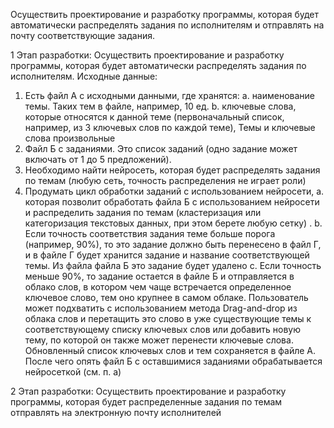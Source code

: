Осуществить проектирование и разработку программы, которая будет автоматически распределять задания по исполнителям и отправлять на почту соответствующие задания. 

1 Этап разработки: Осуществить проектирование и разработку программы, которая будет автоматически распределять задания по исполнителям.
Исходные данные: 
1)  Есть файл А с исходными данными, где хранятся:
a.   наименование темы.  Таких тем в файле, например, 10 ед.
b.   ключевые слова, которые относятся к данной теме (первоначальный список, например, из 3 ключевых слов по каждой теме),
Темы и ключевые слова произвольные
2)  Файл Б с заданиями. Это список заданий (одно задание может включать от 1 до 5 предложений).
3)  Необходимо найти нейросеть, которая будет распределять задания по темам (любую сеть, точность распределения не играет роли)
4)  Продумать цикл обработки заданий с использованием нейросети, 
a.  которая позволит обработать файла Б с использованием нейросети и распределить задания по темам (кластеризация или категоризация  текстовых данных, при этом берете любую сетку) .
b.  Если точность соответствия задания теме больше порога (например, 90%),  то это задание должно быть перенесено в файл Г, и в файле Г будет хранится задание и название соответствующей темы.  Из файла файла Б это задание будет удалено
c.  Если точность меньше 90%, то задание остается в файле Б и отправляется в облако слов, в котором чем чаще встречается определенное ключевое слово, тем оно крупнее в самом облаке. Пользователь может подхватить с использованием метода Drag-and-drop  из облака слов и перетащить это слово в уже существующие темы к соответствующему списку ключевых слов или добавить новую тему, по которой он также может перенести ключевые слова. Обновленный список ключевых слов и тем сохраняется в файле А. После чего опять файл Б с оставшимися заданиями обрабатывается нейросеткой (см. п. а) 

2 Этап разработки: Осуществить проектирование и разработку программы, которая будет распределенные задания по темам отправлять на электронную почту исполнителей
